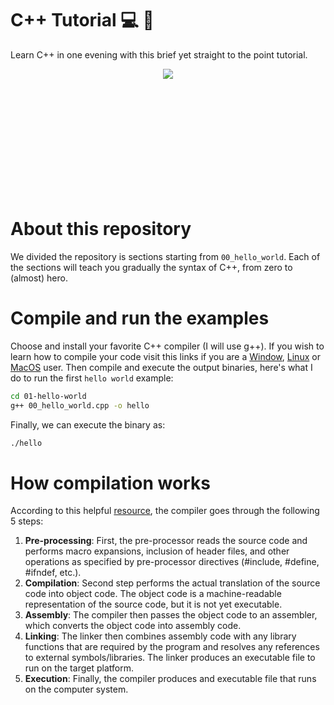 # C++ Tutorial   💻 💾 
Learn C++ in one evening with this brief yet straight to the point tutorial.

<div style="text-align: center; width: 200px; height: 200px; margin:auto;">
<img src="https://upload.wikimedia.org/wikipedia/commons/1/18/ISO_C%2B%2B_Logo.svg">
</div>

# About this repository

We divided the repository is sections starting from `00_hello_world`. Each of the sections will teach you gradually the syntax of C++, from zero to (almost) hero.

# Compile and run the examples

Choose and install your favorite C++ compiler (I will use g++). If you wish to learn how to compile your code visit this links if you are a [Window](https://stackoverflow.com/questions/11365850/run-c-in-command-prompt-windows), [Linux](https://www.cyberciti.biz/faq/howto-compile-and-run-c-cplusplus-code-in-linux/) or [MacOS](https://siytek.com/how-to-compile-cpp-on-a-mac/) user. Then compile and execute the output binaries, here's what I do to run the first `hello world` example:

```sh
cd 01-hello-world
g++ 00_hello_world.cpp -o hello
```

Finally, we can execute the binary as:

```sh
./hello
```

# How compilation works

According to this helpful [resource](https://www.mycplus.com/tutorials/cplusplus-programming-tutorials/what-are-the-best-c-compilers-to-use-in-2023/#google_vignette), the compiler goes through the following 5 steps:

1. **Pre-processing**: First, the pre-processor reads the source code and performs macro expansions, inclusion of header files, and other operations as specified by pre-processor directives (#include, #define, #ifndef, etc.).
2. **Compilation**: Second step performs the actual translation of the source code into object code. The object code is a machine-readable representation of the source code, but it is not yet executable.
3. **Assembly**: The compiler then passes the object code to an assembler, which converts the object code into assembly code.
4. **Linking**: The linker then combines assembly code with any library functions that are required by the program and resolves any references to external symbols/libraries. The linker produces an executable file to run on the target platform.
5. **Execution**: Finally, the compiler produces and executable file that runs on the computer system.

